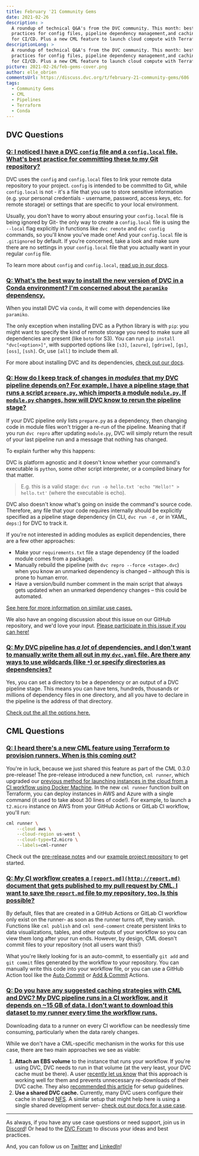 ```yaml
---
title: February '21 Community Gems
date: 2021-02-26
description: >
  A roundup of technical Q&A's from the DVC community. This month: best
  practices for config files, pipeline dependency management,and caching data
  for CI/CD. Plus a new CML feature to launch cloud compute with Terraform!
descriptionLong: >
  A roundup of technical Q&A's from the DVC community. This month: best
  practices for config files, pipeline dependency management,and caching data
  for CI/CD. Plus a new CML feature to launch cloud compute with Terraform!
picture: 2021-02-26/feb-gems-cover.png
author: elle_obrien
commentsUrl: https://discuss.dvc.org/t/february-21-community-gems/686
tags:
  - Community Gems
  - CML
  - Pipelines
  - Terraform
  - Conda
---
```


## DVC Questions

### [Q: I noticed I have a DVC `config` file and a `config.local` file. What's best practice for committing these to my Git repository?](https://discord.com/channels/485586884165107732/563406153334128681/666708671333400599)

DVC uses the `config` and `config.local` files to link your remote data
repository to your project. `config` is intended to be committed to Git, while
`config.local` is not - it's a file that you use to store sensitive information
(e.g. your personal credentials - username, password, access keys, etc. for
remote storage) or settings that are specific to your local environment.

Usually, you don't have to worry about ensuring your `config.local` file is
being ignored by Git- the only way to create a `config.local` file is using the
`--local` flag explicitly in functions like `dvc remote` and `dvc config`
commands, so you'll know you've made one! And your `config.local` file is
`.gitignored` by default. If you're concerned, take a look and make sure there
are no settings in your `config.local` file that you actually want in your
regular `config` file.

To learn more about `config` and `config.local`,
[read up in our docs](https://dvc.org/doc/command-reference/remote#example-add-a-default-local-remote).

### [Q: What's the best way to install the new version of DVC in a Conda environment? I'm concerned about the `paramiko` dependency.](https://discord.com/channels/485586884165107732/563406153334128681/669173874247729165)

When you install DVC via `conda`, it will come with dependencies like
`paramiko`.

The only exception when installing DVC as a Python library is with `pip`: you
might want to specify the kind of remote storage you need to make sure all
dependencies are present (like `boto` for S3). You can run
`pip install "dvc[<option>]"`, with supported options like `[s3]`, `[azure]`,
`[gdrive]`, `[gs]`, `[oss]`, `[ssh]`. Or, use `[all]` to include them all.

For more about installing DVC and its dependencies,
[check out our docs](https://dvc.org/doc/install).

### [Q: How do I keep track of changes in _modules_ that my DVC pipeline depends on? For example, I have a pipeline stage that runs a script `prepare.py`, which imports a module `module.py`. If `module.py` changes, how will DVC know to rerun the pipeline stage?](https://discord.com/channels/485586884165107732/563406153334128681/663952575984435220)

If your DVC pipeline only lists `prepare.py` as a dependency, then changing code
in module files won't trigger a re-run of the pipeline. Meaning that if you run
`dvc repro` after updating `module.py`, DVC will simply return the result of
your last pipeline run and a message that nothing has changed.

To explain further why this happens:

DVC is platform agnostic and it doesn't know whether your command's executable
is `python`, some other script interpreter, or a compiled binary for that
matter.

> E.g. this is a valid stage: `dvc run -o hello.txt 'echo "Hello!" > hello.txt'`
> (where the executable is echo).

DVC also doesn't know what's going on inside the command's source code.
Therefore, any file that your code requires internally should be explicitly
specified as a pipeline stage dependency (in CLI, `dvc run -d` , or in YAML,
`deps:`) for DVC to track it.

If you're not interested in adding modules as explicit dependencies, there are a
few other approaches:

- Make your `requirements.txt` file a stage dependency (if the loaded module
  comes from a package).
- Manually rebuild the pipeline (with `dvc repro --force <stage>.dvc`) when you
  know an unmarked dependency is changed – although this is prone to human
  error.
- Have a version/build number comment in the main script that always gets
  updated when an unmarked dependency changes – this could be automated.

[See here for more information on similar use cases.](https://discordapp.com/channels/485586884165107732/563406153334128681/658501655641325580)

We also have an ongoing discussion about this issue on our GitHub repository,
and we'd love your input.
[Please participate in this issue if you can here!](https://github.com/iterative/dvc/issues/1577#issuecomment-568391709)

### [Q: My DVC pipeline has _a lot_ of dependencies, and I don't want to manually write them all out in my `dvc.yaml` file. Are there any ways to use wildcards (like `*`) or specify directories as dependencies?](https://discord.com/channels/485586884165107732/563406153334128681/803961071135883294)

Yes, you can set a directory to be a dependency or an output of a DVC pipeline
stage. This means you can have tens, hundreds, thousands or millions of
dependency files in one directory, and all you have to declare in the pipeline
is the address of that directory.

[Check out the all the options here.](https://dvc.org/doc/command-reference/run#options)

## CML Questions

### [Q: I heard there's a new CML feature using Terraform to provision runners. When is this coming out?](https://discord.com/channels/485586884165107732/728693131557732403/812069229473562624)

You're in luck, because we just shared this feature as part of the CML 0.3.0
pre-release! The pre-release introduced a new function, `cml runner`, which
upgraded our
[previous method for launching instances in the cloud from a CI workflow using Docker Machine](https://github.com/iterative/cml_cloud_case/blob/b76aba13791ce18c5715f464f58877ffa10d4cfa/.github/workflows/cml.yaml).
In the new `cml runner` function built on Terraform, you can deploy instances in
AWS and Azure with a single command (it used to take about 30 lines of code!).
For example, to launch a `t2.micro` instance on AWS from your GitHub Actions or
GitLab CI workflow, you'll run:

```bash
cml runner \
	--cloud aws \
	--cloud-region us-west \
	--cloud-type=t2.micro \
	--labels=cml-runner
```

Check out the [pre-release notes](https://dvc.org/blog/cml-runner-prerelease)
and our
[example project repository](https://github.com/iterative/cml-runner-base-case)
to get started.

### [Q: My CI workflow creates a `[report.md](http://report.md)` document that gets published to my pull request by CML. I want to save the `report.md` file to my repository, too. Is this possible?](https://discord.com/channels/485586884165107732/728693131557732403/810946119374340127)

By default, files that are created in a GitHub Actions or GitLab CI workflow
only exist on the runner- as soon as the runner turns off, they vanish.
Functions like `cml publish` and `cml send-comment` create persistent links to
data visualizations, tables, and other outputs of your workflow so you can view
them long after your run ends. However, by design, CML doesn't commit files to
your repository (not all users want this!)

What you're likely looking for is an auto-commit, to essentially `git add` and
`git commit` files generated by the workflow to your repository. You can
manually write this code into your workflow file, or you can use a GitHub Action
tool like the
[Auto Commit](https://github.com/marketplace/actions/git-auto-commit) or
[Add & Commit](https://github.com/marketplace/actions/add-commit) Actions.

### [Q: Do you have any suggested caching strategies with CML and DVC? My DVC pipeline runs in a CI workflow, and it depends on ~15 GB of data. I don't want to download this dataset to my runner every time the workflow runs.](https://discord.com/channels/485586884165107732/728693131557732403/812059539696386079)

Downloading data to a runner on every CI workflow can be needlessly time
consuming, particularly when the data rarely changes.

While we don't have a CML-specific mechanism in the works for this use case,
there are two main approaches we see as viable:

1. **Attach an EBS volume** to the instance that runs your workflow. If you're
   using DVC, DVC needs to run in that volume (at the very least, your DVC cache
   must be there). A user
   [recently let us know](https://discord.com/channels/485586884165107732/728693131557732403/812059539696386079)
   that this approach is working well for them and prevents unnecessary
   re-downloads of their DVC cache. They also
   [recommended this article](https://towardsdatascience.com/stop-duplicating-deep-learning-training-datasets-with-amazon-ebs-multi-attach-d9f61fdc1de4)
   for setup guidelines.
2. **Use a shared DVC cache.** Currently, many DVC users configure their cache
   in shared [NFS](https://en.wikipedia.org/wiki/Network_File_System). A similar
   setup that might help here is using a single shared development server-
   [check out our docs for a use case](https://dvc.org/doc/use-cases/fast-data-caching-hub#example-shared-development-server).

<hr />

As always, if you have any use case questions or need support, join us in
[Discord](https://discord.com/invite/dvwXA2N)! Or head to the
[DVC Forum](https://discuss.dvc.org/) to discuss your ideas and best practices.

And, you can follow us on [Twitter](https://twitter.com/dvcorg) and
[LinkedIn](https://www.linkedin.com/company/iterative-ai)!
